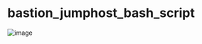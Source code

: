 # bastion_jumphost_bash_script
![image](https://user-images.githubusercontent.com/53118499/204702476-d0683e3d-e4c8-4c4a-b554-f1a2848ad52f.png)
